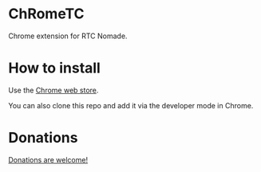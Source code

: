 # ChRomeTC
Chrome extension for RTC Nomade.

# How to install
Use the [Chrome web store](https://chrome.google.com/webstore/detail/chrometc/ghonlpiinhagjnhgiohnnbajakcfohid).

You can also clone this repo and add it via the developer mode in Chrome.

# Donations
[Donations are welcome!](https://www.paypal.me/jebeaudet) 

